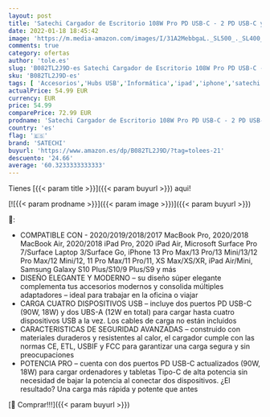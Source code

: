 ```yaml
---
layout: post
title: 'Satechi Cargador de Escritorio 108W Pro PD USB-C - 2 PD USB-C y 2 Puertos USB-A - Compatible con 2020/19/18 MacBook Pro  2020/2018 MacBook Air  2020/2018 iPad Pro  iPhone 13 Pro Max/13 Pro/13 Mini/13'
date: 2022-01-18 18:45:42
image: 'https://m.media-amazon.com/images/I/31A2MebbgaL._SL500_._SL400_.jpg'
comments: true
category: ofertas
author: 'tole.es'
slug: 'B082TL2J9D-es Satechi Cargador de Escritorio 108W Pro PD USB-C - 2 PD...'
sku: 'B082TL2J9D-es'
tags: [ 'Accesorios','Hubs USB','Informática','ipad','iphone','satechi', ]
actualPrice: 54.99 EUR
currency: EUR
price: 54.99
comparePrice: 72.99 EUR
prodname: 'Satechi Cargador de Escritorio 108W Pro PD USB-C - 2 PD USB-C y 2 Puertos USB-A - Compatible con 2020/19/18 MacBook Pro  2020/2018 MacBook Air  2020/2018 iPad Pro  iPhone 13 Pro Max/13 Pro/13 Mini/13'
country: 'es'
flag: '🇪🇸'
brand: 'SATECHI'
buyurl: 'https://www.amazon.es/dp/B082TL2J9D/?tag=tolees-21'
descuento: '24.66'
average: '60.3233333333333'
---
```


Tienes [{{< param title >}}]({{< param buyurl >}}) aqui!

[![{{< param prodname >}}]({{< param image >}})]({{< param buyurl >}})

🔎:

- COMPATIBLE CON - 2020/2019/2018/2017 MacBook Pro, 2020/2018 MacBook Air, 2020/2018 iPad Pro, 2020 iPad Air, Microsoft Surface Pro 7/Surface Laptop 3/Surface Go, iPhone 13 Pro Max/13 Pro/13 Mini/13/12 Pro Max/12 Mini/12, 11 Pro Max/11 Pro/11, XS Max/XS/XR, iPad Air/Mini, Samsung Galaxy S10 Plus/S10/9 Plus/S9 y más
- DISEÑO ELEGANTE Y MODERNO – su diseño súper elegante complementa tus accesorios modernos y consolida múltiples adaptadores – ideal para trabajar en la oficina o viajar
- CARGA CUATRO DISPOSITIVOS USB – incluye dos puertos PD USB-C (90W, 18W) y dos UBS-A (12W en total) para cargar hasta cuatro dispositivos USB a la vez. Los cables de carga no están incluidos
- CARACTERISTICAS DE SEGURIDAD AVANZADAS – construido con materiales duraderos y resistentes al calor, el cargador cumple con las normas CE, ETL, USBIF y FCC para garantizar una carga segura y sin preocupaciones
- POTENCIA PRO – cuenta con dos puertos PD USB-C actualizados (90W, 18W) para cargar ordenadores y tabletas Tipo-C de alta potencia sin necesidad de bajar la potencia al conectar dos dispositivos. ¿El resultado? Una carga más rápida y potente que antes

[🛒 Comprar!!!]({{< param buyurl >}})
